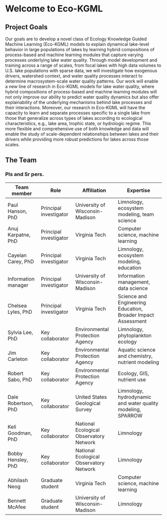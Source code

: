 # Welcome to Eco-KGML

## Project Goals
Our goals are to develop a novel class of Ecology Knowledge Guided Machine Learning (Eco-KGML) models to explain dynamical lake-level behavior in large populations of lakes by learning hybrid compositions of process-based and machine learning modules that capture varying processes underlying lake water quality. Through model development and training across a range of scales, from focal lakes with high data volumes to U.S. lake populations with sparse data, we will investigate how exogenous drivers, watershed context, and water quality processes interact to determine macrosystem-scale water quality patterns. Our work will enable a new line of research in Eco-KGML models for lake water quality, where hybrid compositions of process-based and machine learning modules will not only improve our ability to predict water quality dynamics but also offer explainability of the underlying mechanisms behind lake processes and their interactions. Moreover, our research in Eco-KGML will have the capacity to learn and separate processes specific to a single lake from those that generalize across types of lakes according to ecological characteristics, e.g., lake area, trophic state, or hydrologic regime. This more flexible and comprehensive use of both knowledge and data will enable the study of scale-dependent relationships between lakes and their drivers while providing more robust predictions for lakes across those scales.

## The Team
### PIs and Sr pers.
| Team member        |Role| Affiliation                     | Expertise                                   |
|--------------------|----|---------------------------------|---------------------------------------------|
| Paul Hanson, PhD   | Principal investigator | University of Wisconsin-Madison | Limnology, ecosystem modeling, team science |
| Anuj Karpatne, PhD | Principal investigator | Virginia Tech                   | Computer science, machine learning          |
| Cayelan Carey, PhD | Principal investigator | Virginia Tech                   | Limnology, ecosystem modeling, education    |
| Information manager| Principal investigator | University of Wisconsin-Madison | Information management, data science        |
| Chelsea Lyles, PhD | Principal investigator | Virginia Tech                   | Science and Engineering Education, Broader Impact Assessment |
| Sylvia Lee, PhD    | Key collaborator       | Environmental Protection Agency | Limnology, phytoplankton ecology            |
| Jim Carleton       | Key collaborator       | Environmental Protection Agency | Aquatic science and chemistry, nutrient modeling |
| Robert Sabo, PhD   | Key collaborator       | Environmental Protection Agency | Ecology, GIS, nutrient use                  |
| Dale Robertson, PhD| Key collaborator       | United States Geological Survey | Limnology, hydrodynamic and water quality modeling, SPARROW |
| Keli Goodman, PhD  | Key collaborator       | National Ecological Observatory Network | Limnology |
| Bobby Hensley, PhD | Key collaborator       | National Ecological Observatory Network | Limnology |
| Abhilash Neog      | Graduate student       | Virginia Tech                   | Computer science, machine learning          |
| Bennett McAfee     | Graduate student       | University of Wisconsin-Madison | Limnology                                   |
